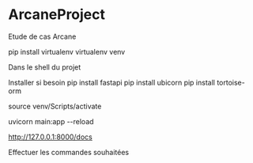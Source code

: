 # ArcaneProject
Etude de cas Arcane

pip install virtualenv
virtualenv venv

Dans le shell du projet

Installer si besoin
pip install fastapi
pip install ubicorn
pip install tortoise-orm

source venv/Scripts/activate

uvicorn main:app --reload

http://127.0.0.1:8000/docs

Effectuer les commandes souhaitées
